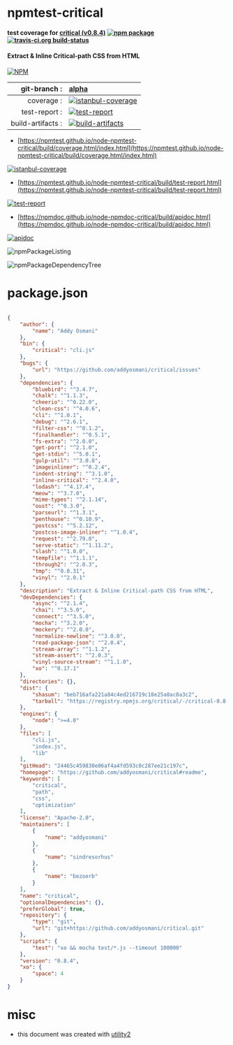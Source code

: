 # npmtest-critical

#### test coverage for  [critical (v0.8.4)](https://github.com/addyosmani/critical#readme)  [![npm package](https://img.shields.io/npm/v/npmtest-critical.svg?style=flat-square)](https://www.npmjs.org/package/npmtest-critical) [![travis-ci.org build-status](https://api.travis-ci.org/npmtest/node-npmtest-critical.svg)](https://travis-ci.org/npmtest/node-npmtest-critical)

#### Extract & Inline Critical-path CSS from HTML

[![NPM](https://nodei.co/npm/critical.png?downloads=true&downloadRank=true&stars=true)](https://www.npmjs.com/package/critical)

| git-branch : | [alpha](https://github.com/npmtest/node-npmtest-critical/tree/alpha)|
|--:|:--|
| coverage : | [![istanbul-coverage](https://npmtest.github.io/node-npmtest-critical/build/coverage.badge.svg)](https://npmtest.github.io/node-npmtest-critical/build/coverage.html/index.html)|
| test-report : | [![test-report](https://npmtest.github.io/node-npmtest-critical/build/test-report.badge.svg)](https://npmtest.github.io/node-npmtest-critical/build/test-report.html)|
| build-artifacts : | [![build-artifacts](https://npmtest.github.io/node-npmtest-critical/glyphicons_144_folder_open.png)](https://github.com/npmtest/node-npmtest-critical/tree/gh-pages/build)|

- [https://npmtest.github.io/node-npmtest-critical/build/coverage.html/index.html](https://npmtest.github.io/node-npmtest-critical/build/coverage.html/index.html)

[![istanbul-coverage](https://npmtest.github.io/node-npmtest-critical/build/screenCapture.buildCi.browser.%252Ftmp%252Fbuild%252Fcoverage.lib.html.png)](https://npmtest.github.io/node-npmtest-critical/build/coverage.html/index.html)

- [https://npmtest.github.io/node-npmtest-critical/build/test-report.html](https://npmtest.github.io/node-npmtest-critical/build/test-report.html)

[![test-report](https://npmtest.github.io/node-npmtest-critical/build/screenCapture.buildCi.browser.%252Ftmp%252Fbuild%252Ftest-report.html.png)](https://npmtest.github.io/node-npmtest-critical/build/test-report.html)

- [https://npmdoc.github.io/node-npmdoc-critical/build/apidoc.html](https://npmdoc.github.io/node-npmdoc-critical/build/apidoc.html)

[![apidoc](https://npmdoc.github.io/node-npmdoc-critical/build/screenCapture.buildCi.browser.%252Ftmp%252Fbuild%252Fapidoc.html.png)](https://npmdoc.github.io/node-npmdoc-critical/build/apidoc.html)

![npmPackageListing](https://npmtest.github.io/node-npmtest-critical/build/screenCapture.npmPackageListing.svg)

![npmPackageDependencyTree](https://npmtest.github.io/node-npmtest-critical/build/screenCapture.npmPackageDependencyTree.svg)



# package.json

```json

{
    "author": {
        "name": "Addy Osmani"
    },
    "bin": {
        "critical": "cli.js"
    },
    "bugs": {
        "url": "https://github.com/addyosmani/critical/issues"
    },
    "dependencies": {
        "bluebird": "^3.4.7",
        "chalk": "^1.1.3",
        "cheerio": "^0.22.0",
        "clean-css": "^4.0.6",
        "cli": "^1.0.1",
        "debug": "^2.6.1",
        "filter-css": "^0.1.2",
        "finalhandler": "^0.5.1",
        "fs-extra": "^2.0.0",
        "get-port": "^2.1.0",
        "get-stdin": "^5.0.1",
        "gulp-util": "^3.0.8",
        "imageinliner": "^0.2.4",
        "indent-string": "^3.1.0",
        "inline-critical": "^2.4.0",
        "lodash": "^4.17.4",
        "meow": "^3.7.0",
        "mime-types": "^2.1.14",
        "oust": "^0.3.0",
        "parseurl": "^1.3.1",
        "penthouse": "^0.10.9",
        "postcss": "^5.2.12",
        "postcss-image-inliner": "^1.0.4",
        "request": "^2.79.0",
        "serve-static": "^1.11.2",
        "slash": "^1.0.0",
        "tempfile": "^1.1.1",
        "through2": "^2.0.3",
        "tmp": "^0.0.31",
        "vinyl": "^2.0.1"
    },
    "description": "Extract & Inline Critical-path CSS from HTML",
    "devDependencies": {
        "async": "^2.1.4",
        "chai": "^3.5.0",
        "connect": "^3.5.0",
        "mocha": "^3.2.0",
        "mockery": "^2.0.0",
        "normalize-newline": "^3.0.0",
        "read-package-json": "^2.0.4",
        "stream-array": "^1.1.2",
        "stream-assert": "^2.0.3",
        "vinyl-source-stream": "^1.1.0",
        "xo": "^0.17.1"
    },
    "directories": {},
    "dist": {
        "shasum": "beb716afa221a84c4ed216719c18e25a8ac8a3c2",
        "tarball": "https://registry.npmjs.org/critical/-/critical-0.8.4.tgz"
    },
    "engines": {
        "node": ">=4.0"
    },
    "files": [
        "cli.js",
        "index.js",
        "lib"
    ],
    "gitHead": "24465c459830e06af4a4fd593c0c287ee21c197c",
    "homepage": "https://github.com/addyosmani/critical#readme",
    "keywords": [
        "critical",
        "path",
        "css",
        "optimization"
    ],
    "license": "Apache-2.0",
    "maintainers": [
        {
            "name": "addyosmani"
        },
        {
            "name": "sindresorhus"
        },
        {
            "name": "bezoerb"
        }
    ],
    "name": "critical",
    "optionalDependencies": {},
    "preferGlobal": true,
    "repository": {
        "type": "git",
        "url": "git+https://github.com/addyosmani/critical.git"
    },
    "scripts": {
        "test": "xo && mocha test/*.js --timeout 100000"
    },
    "version": "0.8.4",
    "xo": {
        "space": 4
    }
}
```



# misc
- this document was created with [utility2](https://github.com/kaizhu256/node-utility2)
